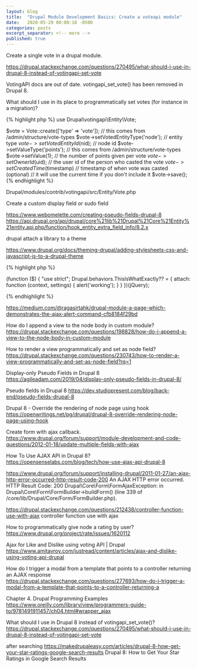 ```yaml
---
layout: blog
title:  "Drupal Module Development Basics: Create a voteapi module"
date:   2020-05-29 00:00:18 -0500
categories: posts
excerpt_separator: <!-- more -->
published: true
---
```


Create a single vote in a drupal module.

<!-- more -->


https://drupal.stackexchange.com/questions/270495/what-should-i-use-in-drupal-8-instead-of-votingapi-set-vote

VotingAPI docs are out of date. votingapi_set_vote() has been removed in Drupal 8.

What should I use in its place to programmatically set votes (for instance in a migration)?

{% highlight php %}
use Drupal\votingapi\Entity\Vote;

$vote = Vote::create(['type' => 'vote']); // this comes from /admin/structure/vote-types
$vote->setVotedEntityType('node'); // entity type
$vote->setVotedEntityId($nid); // node id
$vote->setValueType('points'); // this comes from /admin/structure/vote-types
$vote->setValue(1); // the number of points given per vote
$vote->setOwnerId($uid); // the user id of the person who casted the vote
$vote->setCreatedTime($timestamp) // timestamp of when vote was casted (optional)
// it will use the current time if you don't include it
$vote->save();
{% endhighlight %}


Drupal/modules/contrib/votingapi/src/Entity/Vote.php



Create a custom display field or sudo field

https://www.webomelette.com/creating-pseudo-fields-drupal-8
https://api.drupal.org/api/drupal/core%21lib%21Drupal%21Core%21Entity%21entity.api.php/function/hook_entity_extra_field_info/8.2.x


drupal attach a library to a theme

https://www.drupal.org/docs/theming-drupal/adding-stylesheets-css-and-javascript-js-to-a-drupal-theme

{% highlight php %}


(function ($) {
    "use strict";
    Drupal.behaviors.ThisIsWhatExactly?? = {
        attach: function (context, settings) {
            alert('working');
        }
    }
})(jQuery);


{% endhighlight %}

https://medium.com/@ragasirtahk/drupal-module-a-page-which-demonstrates-the-ajax-alert-command-cfb8184f29bd


How do I append a view to the node body in custom module?
https://drupal.stackexchange.com/questions/198828/how-do-i-append-a-view-to-the-node-body-in-custom-module

How to render a view programmatically and set as node field?
https://drupal.stackexchange.com/questions/230743/how-to-render-a-view-programmatically-and-set-as-node-field?rq=1

Display-only Pseudo Fields in Drupal 8
https://agileadam.com/2019/04/display-only-pseudo-fields-in-drupal-8/

Pseudo fields in Drupal 8
https://dev.studiopresent.com/blog/back-end/pseudo-fields-drupal-8

Drupal 8 - Override the rendering of node page using hook
https://openwritings.net/pg/drupal/drupal-8-override-rendering-node-page-using-hook

Create form with ajax callback.
https://www.drupal.org/forum/support/module-development-and-code-questions/2012-01-18/update-multiple-fields-with-ajax
   
How To Use AJAX API in Drupal 8?
https://opensenselabs.com/blog/tech/how-use-ajax-api-drupal-8

https://www.drupal.org/forum/support/installing-drupal/2011-01-27/an-ajax-http-error-occurred-http-result-code-200
An AJAX HTTP error occurred. HTTP Result Code: 200
Drupal\Core\Form\FormAjaxException: in Drupal\Core\Form\FormBuilder->buildForm() 
(line 339 of /core/lib/Drupal/Core/Form/FormBuilder.php).

https://drupal.stackexchange.com/questions/212438/controller-function-use-with-ajax
controller function use with ajax

How to programmatically give node a rating by user?
https://www.drupal.org/project/rate/issues/1620112

Ajax for Like and Dislike using voting API | Drupal
https://www.amitavroy.com/justread/content/articles/ajax-and-dislike-using-voting-api-drupal

How do I trigger a modal from a template that points to a controller returning an AJAX response
https://drupal.stackexchange.com/questions/277693/how-do-i-trigger-a-modal-from-a-template-that-points-to-a-controller-returning-a

Chapter 4. Drupal Programming Examples
https://www.oreilly.com/library/view/programmers-guide-to/9781491911457/ch04.html#wrapper_ajax



What should I use in Drupal 8 instead of votingapi_set_vote()?
https://drupal.stackexchange.com/questions/270495/what-should-i-use-in-drupal-8-instead-of-votingapi-set-vote

after searching
https://makedrupaleasy.com/articles/drupal-8-how-get-your-star-ratings-google-search-results
Drupal 8: How to Get Your Star Ratings in Google Search Results